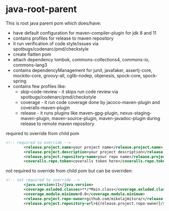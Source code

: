 # java-root-parent

This is root java parent pom which does/have: 
- have default configuration for maven-compiler-plugin for jdk 8 and 11
- contains profiles for release to maven repository
- it run verification of code style/issues via spotbugs/codenarc/pmd/checkstyle
- create flatten pom
- attach dependency lombok, commons-collections4, commons-io, commons-lang3
- contains dependencyManagement for junit, javafaker, assertj-core, mockito-core, groovy-all, cglib-nodep, objenesis, spock-core, spock-spring
- contains few profiles like: 
  - skip-code-review - it skips run code review via spotbugs/codenarc/pmd/checkstyle
  - coverage - it run code coverage done by jacoco-maven-plugin and coveralls-maven-plugin
  - release - it runs plugins like maven-gpg-plugin, nexus-staging-maven-plugin, maven-source-plugin, maven-javadoc-plugin during release to remote maven repository

required to override from child pom
```xml
<!-- required to override -->
        <release.project.name>your project name</release.project.name>
        <release.project.description>your project description</release.project.description>
        <release.project.repository-name>your repo name</release.project.repository-name>
        <coveralls.repo.token>coveralls token here</coveralls.repo.token>
```

not required to override from child pom but can be overriden:

```xml
<!-- not required to override -->
        <java.version>11</java.version>
        <coverage.exluded.classes>**/*Main.class</coverage.exluded.classes>
        <coverage.module.minimum>0.0</coverage.module.minimum>
        <release.project.repo-owner>github.com/mikolajmitura/</release.project.repo-owner>
        <release.project.repository-url>${release.project.repo-owner}/${release.project.repository-name}</release.project.repository-url>
```
